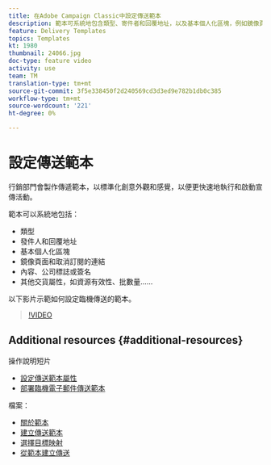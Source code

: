 ```yaml
---
title: 在Adobe Campaign Classic中設定傳送範本
description: 範本可系統地包含類型、寄件者和回覆地址，以及基本個人化區塊，例如鏡像頁面和取消訂閱連結。 它也可包含內容、公司標誌或簽名，以及其他傳送屬性，例如資源有效性、批量等。 以下影片示範如何設定臨機傳送的範本。
feature: Delivery Templates
topics: Templates
kt: 1980
thumbnail: 24066.jpg
doc-type: feature video
activity: use
team: TM
translation-type: tm+mt
source-git-commit: 3f5e338450f2d240569cd3d3ed9e782b1db0c385
workflow-type: tm+mt
source-wordcount: '221'
ht-degree: 0%

---
```



# 設定傳送範本

行銷部門會製作傳遞範本，以標準化創意外觀和感覺，以便更快速地執行和啟動宣傳活動。

範本可以系統地包括：

* 類型
* 發件人和回覆地址
* 基本個人化區塊
* 鏡像頁面和取消訂閱的連結
* 內容、公司標誌或簽名
* 其他交貨屬性，如資源有效性、批數量……

以下影片示範如何設定臨機傳送的範本。

>[!VIDEO](https://video.tv.adobe.com/v/24066?quality=12)

## Additional resources {#additional-resources}

操作說明短片

* [設定傳送範本屬性](/help/acc/sending-messages/using-delivery-templates/setting-delivery-template-properties.md)
* [部署臨機電子郵件傳送範本](/help/acc/sending-messages/using-delivery-templates/deploying-ad-hoc-email-delivery-template.md)

檔案：

* [關於範本](https://docs.campaign.adobe.com/doc/AC/en/DLV_Using_delivery_templates_About_templates.html)
* [建立傳送範本](https://docs.campaign.adobe.com/doc/AC/en/DLV_Using_delivery_templates_Creating_a_delivery_template.html)
* [選擇目標映射](https://docs.campaign.adobe.com/doc/AC/en/DLV_Using_delivery_templates_Selecting_a_target_mapping.html)
* [從範本建立傳送](https://docs.campaign.adobe.com/doc/AC/en/DLV_Using_delivery_templates_Creating_a_delivery_from_a_template.html)

